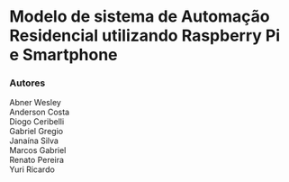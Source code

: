 <h1>Modelo de sistema de Automação Residencial utilizando Raspberry Pi e Smartphone</h1>

<h3>Autores</h3>

Abner Wesley<br>
Anderson Costa<br>
Diogo Ceribelli<br>
Gabriel Gregio<br>
Janaína Silva<br>
Marcos Gabriel<br>
Renato Pereira<br>
Yuri Ricardo<br>
